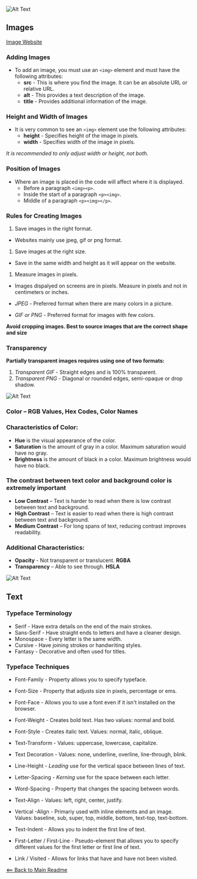![Alt Text](https://storage.needpix.com/rsynced_images/html-1695519_1280.png)

## Images

<a href="http://www.unsplash.com">Image Website</a>

### Adding Images

- To add an image, you must use an `<img>` element and must have the following attributes:
  - **src** - This is where you find the image. It can be an absolute URL or relative URL.
  - **alt** - This provides a text description of the image.
  - **title** - Provides additional information of the image.

### Height and Width of Images

- It is very common to see an `<img>` element use the following attributes:
  - **height** - Specifies height of the image in pixels.
  - **width** - Specifies width of the image in pixels.

*It is recommended to only adjust width or height, not both.*

### Position of Images

- Where an image is placed in the code will affect where it is displayed.
  - Before a paragraph `<img><p>`.
  - Inside the start of a paragraph `<p><img>`.
  - Middle of a paragraph `<p><img></p>`.

### Rules for Creating Images

1. Save images in the right format.
  - Websites mainly use jpeg, gif or png format.
1. Save images at the right size.
  - Save in the same width and height as it will appear on the website.
1. Measure images in pixels.
  - Images dispalyed on screens are in pixels. Measure in pixels and not in centimeters or inches.

- *JPEG* - Preferred format when there are many colors in a picture.
- *GIF or PNG* - Preferred format for images with few colors. 

**Avoid cropping images. Best to source images that are the correct shape and size**

### Transparency

**Partially transparent images requires using one of two formats:**
  
  1. *Transparent GIF* - Straight edges and is 100% transparent.
  1. *Transparent PNG* - Diagonal or rounded edges, semi-opaque or drop shadow.


![Alt Text](https://p0.pxfuel.com/preview/920/519/697/abstract-php-c-analytics.jpg)


### Color – RGB Values, Hex Codes, Color Names

### **Characteristics of Color:**

- **Hue** is the visual appearance of the color.
- **Saturation** is the amount of gray in a color. Maximum saturation would have no gray.
- **Brightness** is the amount of black in a color. Maximum brightness would have no black. 

### **The contrast between text color and background color is extremely important**

- **Low Contrast** – Text is harder to read when there is low contrast between text and background.
- **High Contrast** – Text is easier to read when there is high contrast between text and background.
- **Medium Contrast** – For long spans of text, reducing contrast improves readability.

### **Additional Characteristics:**
- **Opacity** - Not transparent or translucent. **RGBA**
- **Transparency** – Able to see through. **HSLA**


![Alt Text](https://upload.wikimedia.org/wikipedia/commons/e/ea/CSS_text_representation.png)


## Text

### Typeface Terminology

- Serif - Have extra details on the end of the main strokes.
- Sans-Serif - Have straight ends to letters and have a cleaner design.
- Monospace - Every letter is the same width.
- Cursive - Have joining strokes or handwriting styles.
- Fantasy - Decorative and often used for titles.

### Typeface Techniques

- Font-Family - Property allows you to specify typeface.
- Font-Size - Property that adjusts size in pixels, percentage or ems.
- Font-Face - Allows you to use a font even if it isn't installed on the browser.
- Font-Weight - Creates bold text. Has two values: normal and bold.
- Font-Style - Creates italic text. Values: normal, italic, oblique.
- Text-Transform - Values: uppercase, lowercase, capitalize.
- Text Decoration - Values: none, underline, overline, line-through, blink.
- Line-Height - *Leading* use for the vertical space between lines of text.
- Letter-Spacing - *Kerning* use for the space between each letter.
- Word-Spacing - Property that changes the spacing between words.
- Text-Align - Values: left, right, center, justify.
- Vertical -Align - Primariy used with inline elements and an image. Values: baseline, sub, super, top, middle, bottom, text-top, text-bottom.
- Text-Indent - Allows you to indent the first line of text.

- First-Letter / First-Line - Pseudo-element that allows you to specify different values for the first letter or first line of text.
- Link / Visited - Allows for links that have and have not been visited.


[<== Back to Main Readme](README.md)